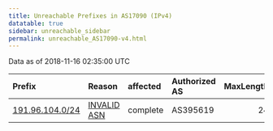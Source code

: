 ```yaml
---
title: Unreachable Prefixes in AS17090 (IPv4)
datatable: true
sidebar: unreachable_sidebar
permalink: unreachable_AS17090-v4.html
---
```


Data as of 2018-11-16 02:35:00 UTC


<div class="datatable-begin"></div>

| Prefix                                                   | Reason                                                                                                 | affected   | Authorized AS   |   MaxLength | Anchor                                         |   unreachable /24s |
|:---------------------------------------------------------|:-------------------------------------------------------------------------------------------------------|:-----------|:----------------|------------:|:-----------------------------------------------|-------------------:|
| [191.96.104.0/24](https://stat.ripe.net/191.96.104.0/24) | [INVALID ASN](https://rpki-validator.ripe.net/announcement-preview?asn=AS17090&prefix=191.96.104.0/24) | complete   | AS395619        |          24 | [LACNIC](unreachable_LACNIC_RPKI_Root-v4.html) |                  1 |

<div class="datatable-end"></div>